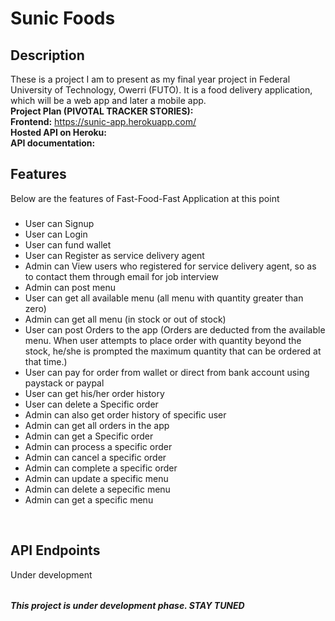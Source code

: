 # Sunic Foods


## Description

These is a project I am to present as my final year project in Federal University of Technology, Owerri (FUTO). It is a food delivery application, which will be a web app and later a mobile app. 
<br/><b>Project Plan (PIVOTAL TRACKER STORIES):</b> 
<br/><b>Frontend:</b>  https://sunic-app.herokuapp.com/
<br/><b> Hosted API on Heroku: </b> 
 <br/><b> API documentation: </b> 

## Features
Below are the features of Fast-Food-Fast Application at this point


###
- User can Signup <br>
- User can Login <br>
- User can fund wallet<br>
- User can Register as service delivery agent<br>
- Admin can View users who registered for service delivery agent, so as to contact them through email for job interview<br>
- Admin can post menu <br>
- User can get all available menu (all menu with quantity greater than zero)<br>
- Admin can get all menu (in stock or out of stock)<br>
- User can post Orders to the app (Orders are deducted from the available menu. When user attempts to place order with quantity beyond the stock, he/she is prompted the maximum quantity that can be ordered at that time.)<br>
- User can pay for order from wallet or direct from bank account using paystack or paypal<br>
- User can get his/her order history<br/>
- User can delete a Specific order<br/>
- Admin can also get order history of specific user <br>
- Admin can get all orders in the app <br>
- Admin can get a Specific order<br/>
- Admin can process a specific order <br>
- Admin can cancel a specific order <br>
- Admin can complete a specific order <br>
- Admin can update a specific menu <br>
- Admin can delete a sepecific menu <br>
- Admin can get a specific menu 
<br/>

## API Endpoints

<table>
    Under development
</table>


**_This project is under development phase. STAY TUNED_**
